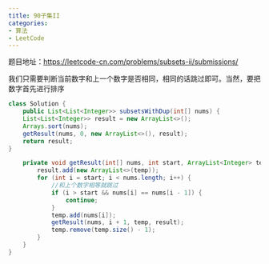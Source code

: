 ```yaml
---
title: 90子集II
categories: 
- 算法
- LeetCode
---
```


题目地址：https://leetcode-cn.com/problems/subsets-ii/submissions/

我们只需要判断当前数字和上一个数字是否相同，相同的话跳过即可。当然，要把数字首先进行排序

```java
class Solution {
    public List<List<Integer>> subsetsWithDup(int[] nums) {
    List<List<Integer>> result = new ArrayList<>();
    Arrays.sort(nums);
    getResult(nums, 0, new ArrayList<>(), result);
    return result;
}

    private void getResult(int[] nums, int start, ArrayList<Integer> temp, List<List<Integer>> result) {
        result.add(new ArrayList<>(temp));
        for (int i = start; i < nums.length; i++) {
            //和上个数字相等就跳过
            if (i > start && nums[i] == nums[i - 1]) {
                continue;
            }
            temp.add(nums[i]);
            getResult(nums, i + 1, temp, result);
            temp.remove(temp.size() - 1);
        }
    }
}
```

